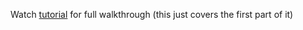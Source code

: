 Watch [tutorial](https://www.youtube.com/watch?v=9kRgVxULbag) for full walkthrough (this just covers the first part of it)
